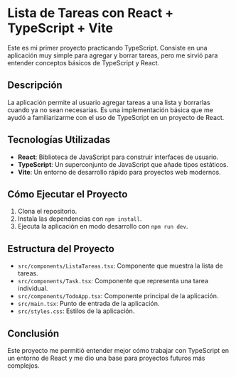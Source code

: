 # Lista de Tareas con React + TypeScript + Vite

Este es mi primer proyecto practicando TypeScript. Consiste en una aplicación muy simple para agregar y borrar tareas, pero me sirvió para entender conceptos básicos de TypeScript y React.

## Descripción

La aplicación permite al usuario agregar tareas a una lista y borrarlas cuando ya no sean necesarias. Es una implementación básica que me ayudó a familiarizarme con el uso de TypeScript en un proyecto de React.

## Tecnologías Utilizadas

- **React**: Biblioteca de JavaScript para construir interfaces de usuario.
- **TypeScript**: Un superconjunto de JavaScript que añade tipos estáticos.
- **Vite**: Un entorno de desarrollo rápido para proyectos web modernos.

## Cómo Ejecutar el Proyecto

1. Clona el repositorio.
2. Instala las dependencias con `npm install`.
3. Ejecuta la aplicación en modo desarrollo con `npm run dev`.

## Estructura del Proyecto

- `src/components/ListaTareas.tsx`: Componente que muestra la lista de tareas.
- `src/components/Task.tsx`: Componente que representa una tarea individual.
- `src/components/TodoApp.tsx`: Componente principal de la aplicación.
- `src/main.tsx`: Punto de entrada de la aplicación.
- `src/styles.css`: Estilos de la aplicación.

## Conclusión

Este proyecto me permitió entender mejor cómo trabajar con TypeScript en un entorno de React y me dio una base para proyectos futuros más complejos.
